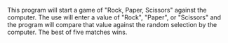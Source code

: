 This program will start a game of "Rock, Paper, Scissors" against the computer. The use will enter a value of "Rock", "Paper", or "Scissors" and the program will compare that value against the random selection by the computer. The best of five matches wins.